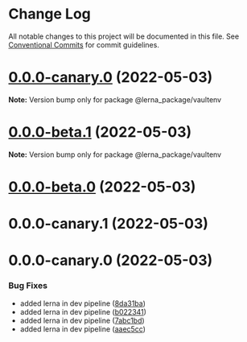 # Change Log

All notable changes to this project will be documented in this file.
See [Conventional Commits](https://conventionalcommits.org) for commit guidelines.

# [0.0.0-canary.0](https://github.com/prashant9428/LENRA_PACKAGE/compare/@lerna_package/vaultenv@0.0.0-beta.1...@lerna_package/vaultenv@0.0.0-canary.0) (2022-05-03)

**Note:** Version bump only for package @lerna_package/vaultenv





# [0.0.0-beta.1](https://github.com/prashant9428/LENRA_PACKAGE/compare/@lerna_package/vaultenv@0.0.0-beta.0...@lerna_package/vaultenv@0.0.0-beta.1) (2022-05-03)

**Note:** Version bump only for package @lerna_package/vaultenv





# [0.0.0-beta.0](https://github.com/prashant9428/LENRA_PACKAGE/compare/@lerna_package/vaultenv@0.1.15-canary.95...@lerna_package/vaultenv@0.0.0-beta.0) (2022-05-03)



# 0.0.0-canary.1 (2022-05-03)



# 0.0.0-canary.0 (2022-05-03)


### Bug Fixes

* added lerna in dev pipeline ([8da31ba](https://github.com/prashant9428/LENRA_PACKAGE/commit/8da31bad6542d4b3335d2895ab04798a141884ce))
* added lerna in dev pipeline ([b022341](https://github.com/prashant9428/LENRA_PACKAGE/commit/b022341f3b98838b1de9dba53a587ef5d1e62cfa))
* added lerna in dev pipeline ([7abc1bd](https://github.com/prashant9428/LENRA_PACKAGE/commit/7abc1bd4e5fe73309010e3b06c01c6957f1e2415))
* added lerna in dev pipeline ([aaec5cc](https://github.com/prashant9428/LENRA_PACKAGE/commit/aaec5cc39c8727dec4d418f1d996fa3cc72cbc30))
